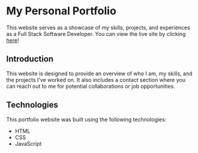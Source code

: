 # My Personal Portfolio

This website serves as a showcase of my skills, projects, and experiences as a Full Stack Software Developer. You can view the live site by clicking [here](https://mustakimkazi.dev/)!

## Introduction

This website is designed to provide an overview of who I am, my skills, and the projects I've worked on. It also includes a contact section where you can reach out to me for potential collaborations or job opportunities.

## Technologies
This portfolio website was built using the following technologies:
- HTML
- CSS
- JavaScript